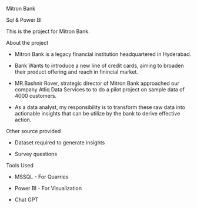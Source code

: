 Mitron Bank

Sql & Power BI

This is the project for Mitron Bank.

About the project

* Mitron Bank is a legacy financial institution headquartered in Hyderabad.
  
* Bank Wants to introduce a new line of credit cards, aiming to broaden their
  product offering and reach in finincial market.

* MR.Bashnir Rover, strategic director of Mitron Bank approached our company
  Atliq Data Services to to do a pilot project on sample data of 4000 customers.
  
* As a data analyst, my responsibility is to transform these raw data into
  actionable insights that can be utilize by the bank to derive effective action.

Other source provided

* Dataset required to generate insights
  
* Survey questions

Tools Used
*  MSSQL - For Quarries

*  Power BI - For Visualization

*  Chat GPT 
  

